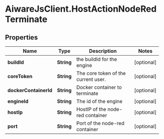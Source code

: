 # AiwareJsClient.HostActionNodeRedTerminate

## Properties

Name | Type | Description | Notes
------------ | ------------- | ------------- | -------------
**buildId** | **String** | the buildId for the engine | [optional] 
**coreToken** | **String** | The core token of the current user. | [optional] 
**dockerContainerId** | **String** | Docker container to terminate | [optional] 
**engineId** | **String** | The id of the engine | [optional] 
**hostIp** | **String** | HostIP of the node-red container | [optional] 
**port** | **String** | Port of the node-red container | [optional] 


